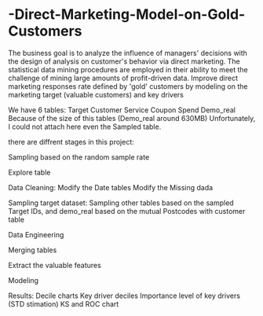 # -Direct-Marketing-Model-on-Gold-Customers

The business goal is to analyze the influence of managers' decisions with the design of analysis on customer's behavior via direct marketing. 
The statistical data mining procedures are employed in their ability to meet the challenge of mining large amounts of profit-driven data. 
Improve direct marketing responses rate defined by 'gold' customers by modeling on the marketing target (valuable customers) and key drivers

We have 6 tables:
  Target
  Customer
  Service
  Coupon
  Spend
  Demo_real
Because of the size of this tables (Demo_real around 630MB) Unfortunately, I could not attach here even the Sampled table.

there are diffrent stages in this project:

  Sampling based on the random sample rate
  
  Explore table
  
  Data Cleaning:
    Modify the Date tables
    Modify the Missing dada
    
  Sampling target dataset:
    Sampling other tables based on the sampled Target IDs, and demo_real based on the mutual Postcodes with customer table
 
  Data Engineering
  
  Merging tables
  
  Extract the valuable features
  
  Modeling
  
  Results:
    Decile charts
    Key driver deciles
    Importance level of key drivers (STD stimation)
    KS and ROC chart
    
    
